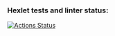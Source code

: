 ### Hexlet tests and linter status:
[![Actions Status](https://github.com/bitsysoft/data-analytics-project-96/actions/workflows/hexlet-check.yml/badge.svg)](https://github.com/bitsysoft/data-analytics-project-96/actions)